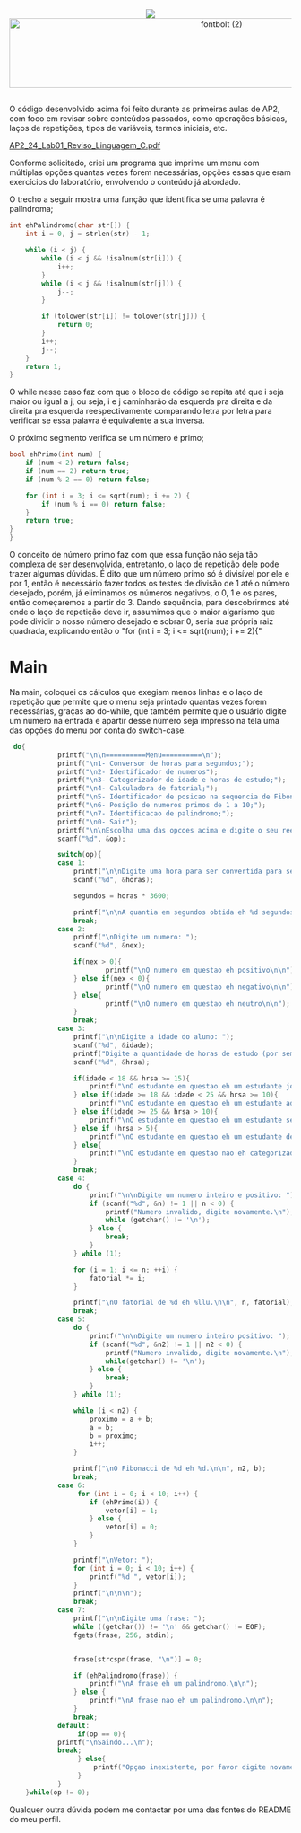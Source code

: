 <div align="center">
<img src="https://capsule-render.vercel.app/api?type=waving&color=790b11" />
 <img width="742" height="124" alt="fontbolt (2)" src="https://github.com/user-attachments/assets/f8d92cb1-ada8-41a8-91e7-43f3cd62f219" />
<h2></h2>
</div>

O código desenvolvido acima foi feito durante as primeiras aulas de AP2, com foco em revisar sobre conteúdos passados, como operações básicas, laços de repetições, tipos de variáveis, termos iniciais, etc.

[AP2_24_Lab01_Reviso_Linguagem_C.pdf](https://github.com/user-attachments/files/22014050/AP2_24_Lab01_Reviso_Linguagem_C.pdf)

Conforme solicitado, criei um programa que imprime um menu com múltiplas opções quantas vezes forem necessárias, opções essas que eram exercícios do laboratório, envolvendo o conteúdo já abordado.

O trecho a seguir mostra uma função que identifica se uma palavra é palíndroma;
```C
int ehPalindromo(char str[]) {
    int i = 0, j = strlen(str) - 1;

    while (i < j) {
        while (i < j && !isalnum(str[i])) {
            i++;
        }
        while (i < j && !isalnum(str[j])) {
            j--;
        }

        if (tolower(str[i]) != tolower(str[j])) {
            return 0;
        }
        i++;
        j--;
    }
    return 1;
}
```
O while nesse caso faz com que o bloco de código se repita até que i seja maior ou igual a j, ou seja, i e j caminharão da esquerda pra direita e da direita pra esquerda reespectivamente comparando letra por letra para verificar se essa palavra é equivalente a sua inversa.

O próximo segmento verifica se um número é primo;
```C
bool ehPrimo(int num) {
    if (num < 2) return false;
    if (num == 2) return true;
    if (num % 2 == 0) return false; 

    for (int i = 3; i <= sqrt(num); i += 2) {
        if (num % i == 0) return false;
    }
    return true;
}
}
```
O conceito de número primo faz com que essa função não seja tão complexa de ser desenvolvida, entretanto, o laço de repetição dele pode trazer algumas dúvidas. É dito que um número primo só é divisível por ele e por 1, então é necessário fazer todos os testes de divisão de 1 até o número desejado, porém, já eliminamos os números negativos, o 0, 1 e os pares, então começaremos a partir do 3. Dando sequência, para descobrirmos até onde o laço de repetição deve ir, assumimos que o maior algarismo que pode dividir o nosso número desejado e sobrar 0, seria sua própria raiz quadrada, explicando então o "for (int i = 3; i <= sqrt(num); i += 2){"

# Main
Na main, coloquei os cálculos que exegiam menos linhas e o laço de repetição que permite que o menu seja printado quantas vezes forem necessárias, graças ao do-while, que também permite que o usuário digite um número na entrada e apartir desse número seja impresso na tela uma das opções do menu por conta do switch-case.
```C
 do{
            printf("\n\n==========Menu==========\n");
            printf("\n1- Conversor de horas para segundos;");
            printf("\n2- Identificador de numeros");
            printf("\n3- Categorizador de idade e horas de estudo;");
            printf("\n4- Calculadora de fatorial;");
            printf("\n5- Identificador de posicao na sequencia de Fibonacci;");
            printf("\n6- Posição de numeros primos de 1 a 10;");
            printf("\n7- Identificacao de palindromo;");
            printf("\n0- Sair");
            printf("\n\nEscolha uma das opcoes acima e digite o seu reespectivo numero: ");
            scanf("%d", &op);

            switch(op){
            case 1:
                printf("\n\nDigite uma hora para ser convertida para segundos: ");
                scanf("%d", &horas);

                segundos = horas * 3600;

                printf("\n\nA quantia em segundos obtida eh %d segundos.\n\n", segundos);
                break;
            case 2:
                printf("\nDigite um numero: ");
                scanf("%d", &nex);

                if(nex > 0){
                        printf("\nO numero em questao eh positivo\n\n");
                } else if(nex < 0){
                        printf("\nO numero em questao eh negativo\n\n");
                } else{
                        printf("\nO numero em questao eh neutro\n\n");
                }
                break;
            case 3:
                printf("\n\nDigite a idade do aluno: ");
                scanf("%d", &idade);
                printf("Digite a quantidade de horas de estudo (por semana) do aluno: ");
                scanf("%d", &hrsa);

                if(idade < 18 && hrsa >= 15){
                    printf("\nO estudante em questao eh um estudante jovem!\n\n");
                } else if(idade >= 18 && idade < 25 && hrsa >= 10){
                    printf("\nO estudante em questao eh um estudante adulto!\n\n");
                } else if(idade >= 25 && hrsa > 10){
                    printf("\nO estudante em questao eh um estudante senior!\n\n");
                } else if (hrsa > 5){
                    printf("\nO estudante em questao eh um estudante desmotivado\n\n");
                } else{
                    printf("\nO estudante em questao nao eh categorizado!\n\n");
                }
                break;
            case 4:
                do {
                    printf("\n\nDigite um numero inteiro e positivo: ");
                    if (scanf("%d", &n) != 1 || n < 0) {
                        printf("Numero invalido, digite novamente.\n");
                        while (getchar() != '\n');
                    } else {
                        break;
                    }
                } while (1);

                for (i = 1; i <= n; ++i) {
                    fatorial *= i;
                }

                printf("\nO fatorial de %d eh %llu.\n\n", n, fatorial);
                break;
            case 5:
                do {
                    printf("\n\nDigite um numero inteiro positivo: ");
                    if (scanf("%d", &n2) != 1 || n2 < 0) {
                        printf("Numero invalido, digite novamente.\n");
                        while(getchar() != '\n');
                    } else {
                        break;
                    }
                } while (1);

                while (i < n2) {
                    proximo = a + b;
                    a = b;
                    b = proximo;
                    i++;
                }

                printf("\nO Fibonacci de %d eh %d.\n\n", n2, b);
                break;
            case 6:
                 for (int i = 0; i < 10; i++) {
                    if (ehPrimo(i)) {
                        vetor[i] = 1;
                    } else {
                        vetor[i] = 0;
                    }
                }

                printf("\nVetor: ");
                for (int i = 0; i < 10; i++) {
                    printf("%d ", vetor[i]);
                }
                printf("\n\n\n");
                break;
            case 7:
                printf("\n\nDigite uma frase: ");
                while ((getchar()) != '\n' && getchar() != EOF);
                fgets(frase, 256, stdin);


                frase[strcspn(frase, "\n")] = 0;

                if (ehPalindromo(frase)) {
                    printf("\nA frase eh um palindromo.\n\n");
                } else {
                    printf("\nA frase nao eh um palindromo.\n\n");
                }
                break;
            default:
                 if(op == 0){
            printf("\nSaindo...\n");
            break;
                 } else{
                     printf("Opçao inexistente, por favor digite novamente.");
                 }
            }
    }while(op != 0);
```
Qualquer outra dúvida podem me contactar por uma das fontes do README do meu perfil.



